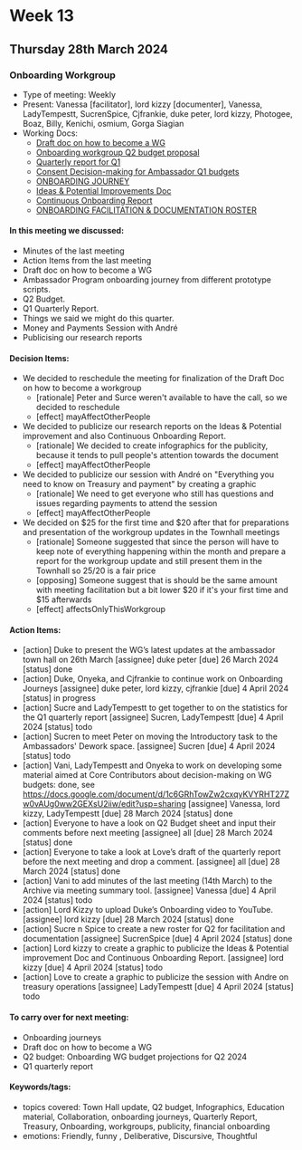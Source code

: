 # Week 13

## Thursday 28th March 2024

### Onboarding Workgroup

- Type of meeting: Weekly
- Present: Vanessa [facilitator], lord kizzy [documenter], Vanessa, LadyTempestt, SucrenSpice, Cjfrankie, duke peter, lord kizzy, Photogee, Boaz, Billy, Kenichi, osmium, Gorga Siagian
- Working Docs:
  - [Draft doc on how to become a WG](https://docs.google.com/document/d/1qT7C3Kb99tM5PzGej3GxCK-hhxlY5LEXnShNspixj24/edit)
  - [Onboarding workgroup Q2 budget proposal](https://docs.google.com/spreadsheets/d/12fxnBJNRqkV7D9O28q2yYU4jLyoCC9TVKimncG_TtVw/edit?usp=drivesdk)
  - [Quarterly report for Q1](https://docs.google.com/document/d/1vQLBWOcK6-yZJRzCit4q7jaUhRkupvDZsIMSwdaJvGE/edit?usp=drivesdk)
  - [Consent Decision-making for Ambassador Q1 budgets](https://docs.google.com/document/d/1c6GRhTowZw2cxqyKVYRHT27Zw0vAUg0ww2GEXsU2iiw/edit?usp=sharing)
  - [ONBOARDING JOURNEY](https://docs.google.com/document/d/1IV4-7tsUJ99s4DY_Rrv9mMqP0JqfhAJHjnxP4x7A-6g/edit)
  - [Ideas & Potential Improvements Doc](https://docs.google.com/document/d/1RBACFdyclW3hSB3vfU2lZltR3ILc_Ed8wT5s0iUiND8/edit?usp=sharing)
  - [Continuous Onboarding Report](https://docs.google.com/document/d/1UEL60VgQ_fQ4fDCO10B5HD-0IjnrEI56ZKyyijDj1qQ/edit?usp=sharing)
  - [ONBOARDING FACILITATION & DOCUMENTATION ROSTER](https://docs.google.com/spreadsheets/d/1Vi3nnsf-hzG9sGie2iv7poAYvImY1G1hEzvgChMOwHw/edit?usp=sharing)

#### In this meeting we discussed:
- Minutes of the last meeting
- Action Items from the last meeting
- Draft doc on how to become a WG
-  Ambassador Program onboarding journey from different prototype scripts.
-  Q2 Budget.
-  Q1 Quarterly Report.
-  Things we said we might do this quarter.
- Money and Payments Session with André 
- Publicising our research reports

#### Decision Items:
- We decided to reschedule the meeting for finalization of the Draft Doc on how to become a workgroup
  - [rationale] Peter and Surce weren't available to have the call, so we decided to reschedule 
  - [effect] mayAffectOtherPeople
- We decided to publicize our research reports on the Ideas & Potential improvement and also Continuous Onboarding Report.
  - [rationale] We decided to create infographics for the publicity, because it tends to pull people's attention towards the document
  - [effect] mayAffectOtherPeople
- We decided to publicize our session with André on "Everything you need to know on Treasury and payment" by creating a graphic
  - [rationale] We need to get everyone who still has questions and issues regarding payments to attend the session
  - [effect] mayAffectOtherPeople
- We decided on $25 for the first time and $20 after that for preparations and presentation of the workgroup updates in the Townhall meetings
  - [rationale] Someone suggested that since the person will have to keep note of everything happening within the month and prepare a report for the workgroup update and still present them in the Townhall so $25/$20 is a fair price
  - [opposing] Someone suggest that is should be the same amount with meeting facilitation but a bit lower $20 if it's your first time and $15 afterwards
  - [effect] affectsOnlyThisWorkgroup

#### Action Items:
- [action] Duke to present the WG’s latest updates at the ambassador town hall on 26th March [assignee] duke peter [due] 26 March 2024 [status] done
- [action] Duke, Onyeka, and Cjfrankie to continue work on Onboarding Journeys [assignee] duke peter, lord kizzy, cjfrankie  [due] 4 April 2024 [status] in progress
- [action] Sucre and LadyTempestt to get together to on the statistics for the Q1 quarterly report  [assignee] Sucren, LadyTempestt [due] 4 April 2024 [status] todo
- [action] Sucren to meet Peter on moving the Introductory task to the Ambassadors' Dework space. [assignee] Sucren [due] 4 April 2024 [status] todo
- [action] Vani, LadyTempestt and Onyeka to work on developing some material aimed at Core Contributors about decision-making on WG budgets: done, see  https://docs.google.com/document/d/1c6GRhTowZw2cxqyKVYRHT27Zw0vAUg0ww2GEXsU2iiw/edit?usp=sharing [assignee] Vanessa, lord kizzy, LadyTempestt [due] 28 March 2024 [status] done
- [action] Everyone to have a look on Q2 Budget sheet and input their comments before next meeting  [assignee] all [due] 28 March 2024 [status] done
- [action] Everyone to take a look at Love’s draft of the quarterly report before the next meeting and drop a comment. [assignee] all [due] 28 March 2024 [status] done
- [action] Vani to add minutes of the last meeting (14th March) to the Archive via meeting summary tool. [assignee] Vanessa [due] 4 April 2024 [status] todo
- [action] Lord Kizzy to upload Duke’s Onboarding video to YouTube. [assignee] lord kizzy [due] 28 March 2024 [status] done
- [action] Sucre n Spice to create a new roster for Q2 for facilitation and documentation [assignee] SucrenSpice [due] 4 April 2024 [status] done
- [action] Lord kizzy to create a graphic to publicize the Ideas & Potential improvement Doc and Continuous Onboarding Report. [assignee] lord kizzy [due] 4 April 2024 [status] todo
- [action] Love to create a graphic to publicize the session with Andre on treasury operations [assignee] LadyTempestt [due] 4 April 2024 [status] todo

#### To carry over for next meeting:
- Onboarding journeys 
- Draft doc on how to become a WG
- Q2 budget:  Onboarding WG budget projections for Q2 2024
- Q1 quarterly report

#### Keywords/tags:
- topics covered: Town Hall update, Q2 budget, Infographics, Education material, Collaboration, onboarding journeys, Quarterly Report, Treasury, Onboarding, workgroups, publicity, financial onboarding
- emotions: Friendly, funny , Deliberative, Discursive, Thoughtful